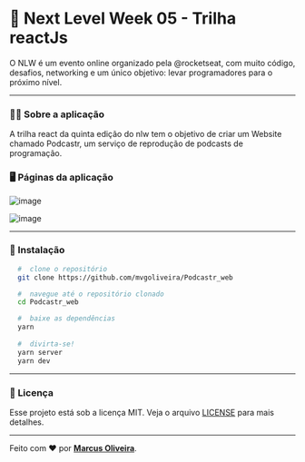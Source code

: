 # :rocket: Next Level Week 05 - Trilha reactJs
O NLW é um evento online organizado pela @rocketseat, com muito código, desafios, networking e um único objetivo: levar programadores para o próximo nível.
 
 ---

### :man_technologist: Sobre a aplicação

A trilha react da quinta edição do nlw tem o objetivo de criar um Website chamado Podcastr, um serviço de reprodução de podcasts de programação.

### :desktop_computer: Páginas da aplicação

![image](https://user-images.githubusercontent.com/53785487/118195387-87c9c580-b421-11eb-8b25-fc7f43f34d24.png)

![image](https://user-images.githubusercontent.com/53785487/118196467-708bd780-b423-11eb-9f90-5eb49303185f.png)

---

### 📁 Instalação

```bash
  #  clone o repositório
  git clone https://github.com/mvgoliveira/Podcastr_web

  #  navegue até o repositório clonado
  cd Podcastr_web

  #  baixe as dependências
  yarn
 
  #  divirta-se!
  yarn server
  yarn dev
```

---

### **📝 Licença**

Esse projeto está sob a licença MIT. Veja o arquivo [LICENSE](https://github.com/mvgoliveira/Podcastr_web/blob/main/LICENSE) para mais detalhes.


<hr>

Feito com :hearts: por **[Marcus Oliveira](https://www.linkedin.com/in/marcus-oliveira-3b92011a7/)**.
